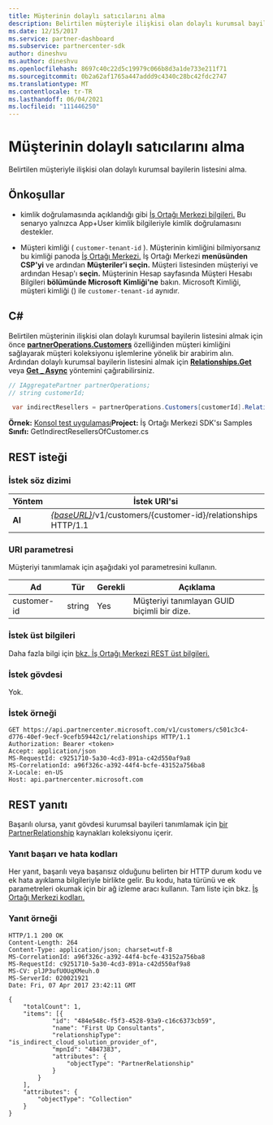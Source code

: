```yaml
---
title: Müşterinin dolaylı satıcılarını alma
description: Belirtilen müşteriyle ilişkisi olan dolaylı kurumsal bayilerin listesini alma.
ms.date: 12/15/2017
ms.service: partner-dashboard
ms.subservice: partnercenter-sdk
author: dineshvu
ms.author: dineshvu
ms.openlocfilehash: 8697c40c22d5c19979c066b8d3a1de733e211f71
ms.sourcegitcommit: 0b2a62af1765a447addd9c4340c28bc42fdc2747
ms.translationtype: MT
ms.contentlocale: tr-TR
ms.lasthandoff: 06/04/2021
ms.locfileid: "111446250"
---
```

# <a name="get-indirect-resellers-of-a-customer"></a>Müşterinin dolaylı satıcılarını alma

Belirtilen müşteriyle ilişkisi olan dolaylı kurumsal bayilerin listesini alma.

## <a name="prerequisites"></a>Önkoşullar

- kimlik doğrulamasında açıklandığı gibi [İş Ortağı Merkezi bilgileri.](partner-center-authentication.md) Bu senaryo yalnızca App+User kimlik bilgileriyle kimlik doğrulamasını destekler.

- Müşteri kimliği ( `customer-tenant-id` ). Müşterinin kimliğini bilmiyorsanız bu kimliği panoda [İş Ortağı Merkezi.](https://partner.microsoft.com/dashboard) İş Ortağı Merkezi **menüsünden CSP'yi** ve ardından **Müşteriler'i seçin.** Müşteri listesinden müşteriyi ve ardından Hesap'ı **seçin.** Müşterinin Hesap sayfasında Müşteri Hesabı Bilgileri **bölümünde Microsoft** **Kimliği'ne** bakın. Microsoft Kimliği, müşteri kimliği () ile `customer-tenant-id` aynıdır.

## <a name="c"></a>C\#

Belirtilen müşterinin ilişkisi olan dolaylı kurumsal bayilerin listesini almak için önce [**partnerOperations.Customers**](/dotnet/api/microsoft.store.partnercenter.ipartner.relationships) özelliğinden müşteri kimliğini sağlayarak müşteri koleksiyonu işlemlerine yönelik bir arabirim alın. Ardından dolaylı kurumsal bayilerin listesini almak için [**Relationships.Get**](/dotnet/api/microsoft.store.partnercenter.relationships.icustomerrelationshipcollection.get) veya [**Get \_ Async**](/dotnet/api/microsoft.store.partnercenter.relationships.icustomerrelationshipcollection.getasync) yöntemini çağırabilirsiniz.

``` csharp
// IAggregatePartner partnerOperations;
// string customerId;

 var indirectResellers = partnerOperations.Customers[customerId].Relationships.Get();
```

**Örnek:** [Konsol test uygulaması](console-test-app.md)**Project:** İş Ortağı Merkezi SDK'sı Samples **Sınıfı:** GetIndirectResellersOfCustomer.cs

## <a name="rest-request"></a>REST isteği

### <a name="request-syntax"></a>İstek söz dizimi

| Yöntem  | İstek URI'si                                                                                   |
|---------|-----------------------------------------------------------------------------------------------|
| **Al** | [*{baseURL}*](partner-center-rest-urls.md)/v1/customers/{customer-id}/relationships HTTP/1.1 |

### <a name="uri-parameter"></a>URI parametresi

Müşteriyi tanımlamak için aşağıdaki yol parametresini kullanın.

| Ad        | Tür   | Gerekli | Açıklama                                           |
|-------------|--------|----------|-------------------------------------------------------|
| customer-id | string | Yes      | Müşteriyi tanımlayan GUID biçimli bir dize. |

### <a name="request-headers"></a>İstek üst bilgileri

Daha fazla bilgi için [bkz. İş Ortağı Merkezi REST üst bilgileri.](headers.md)

### <a name="request-body"></a>İstek gövdesi

Yok.

### <a name="request-example"></a>İstek örneği

```http
GET https://api.partnercenter.microsoft.com/v1/customers/c501c3c4-d776-40ef-9ecf-9cefb59442c1/relationships HTTP/1.1
Authorization: Bearer <token>
Accept: application/json
MS-RequestId: c9251710-5a30-4cd3-891a-c42d550af9a8
MS-CorrelationId: a96f326c-a392-44f4-bcfe-43152a756ba8
X-Locale: en-US
Host: api.partnercenter.microsoft.com
```

## <a name="rest-response"></a>REST yanıtı

Başarılı olursa, yanıt gövdesi kurumsal bayileri tanımlamak için [bir PartnerRelationship](relationships-resources.md) kaynakları koleksiyonu içerir.

### <a name="response-success-and-error-codes"></a>Yanıt başarı ve hata kodları

Her yanıt, başarılı veya başarısız olduğunu belirten bir HTTP durum kodu ve ek hata ayıklama bilgileriyle birlikte gelir. Bu kodu, hata türünü ve ek parametreleri okumak için bir ağ izleme aracı kullanın. Tam liste için bkz. [İş Ortağı Merkezi kodları.](error-codes.md)

### <a name="response-example"></a>Yanıt örneği

```http
HTTP/1.1 200 OK
Content-Length: 264
Content-Type: application/json; charset=utf-8
MS-CorrelationId: a96f326c-a392-44f4-bcfe-43152a756ba8
MS-RequestId: c9251710-5a30-4cd3-891a-c42d550af9a8
MS-CV: plJP3ufU0UqXMeuh.0
MS-ServerId: 020021921
Date: Fri, 07 Apr 2017 23:42:11 GMT

{
    "totalCount": 1,
    "items": [{
            "id": "484e548c-f5f3-4528-93a9-c16c6373cb59",
            "name": "First Up Consultants",
            "relationshipType": "is_indirect_cloud_solution_provider_of",
            "mpnId": "4847383",
            "attributes": {
                "objectType": "PartnerRelationship"
            }
        }
    ],
    "attributes": {
        "objectType": "Collection"
    }
}
```
